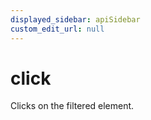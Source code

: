 ```yaml
---
displayed_sidebar: apiSidebar
custom_edit_url: null
---
```

# click

Clicks on the filtered element.


